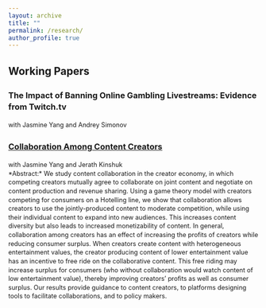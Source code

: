 ```yaml
---
layout: archive
title: ""
permalink: /research/
author_profile: true
---
```


<style>
  body {
    line-height: 1.4; /* Adjust this value to control line spacing */
  }

  p, li {
    font-size: 0.9em; /* Adjust this value to make the font size smaller */
  }

  .coauthors, .abstract, .other-text {
    font-size: 0.9em; /* Further customize specific classes if needed */
  }
</style>

## Working Papers

### The Impact of Banning Online Gambling Livestreams: Evidence from Twitch.tv
<div class="coauthors">with Jasmine Yang and Andrey Simonov</div>


### [Collaboration Among Content Creators](https://papers.ssrn.com/sol3/papers.cfm?abstract_id=4538856)
<div class="coauthors">with Jasmine Yang and Jerath Kinshuk</div>

<div class="abstract">
*Abstract:* We study content collaboration in the creator economy, in which competing creators
mutually agree to collaborate on joint content and negotiate on content production and revenue
sharing. Using a game theory model with creators competing for consumers on a Hotelling line, we
show that collaboration allows creators to use the jointly-produced content to moderate competition,
while using their individual content to expand into new audiences. This increases content diversity
but also leads to increased monetizability of content. In general, collaboration among creators has an
effect of increasing the profits of creators while reducing consumer surplus. When creators create
content with heterogeneous entertainment values, the creator producing content of lower
entertainment value has an incentive to free ride on the collaborative content. This free riding may
increase surplus for consumers (who without collaboration would watch content of low entertainment
value), thereby improving creators’ profits as well as consumer surplus. Our results provide guidance
to content creators, to platforms designing tools to facilitate collaborations, and to policy makers.
</div>


